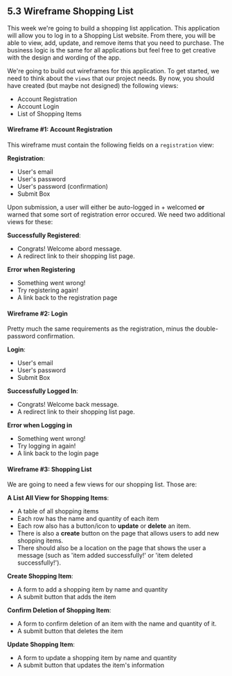 ## 5.3 Wireframe Shopping List

This week we're going to build a shopping list application. This application will allow you to log in to a Shopping List website. From there, you will be able to view, add, update, and remove items that you need to purchase. The business logic is the same for all applications but feel free to get creative with the design and wording of the app.

We're going to build out wireframes for this application. To get started, we need to think about the `views` that our project needs. By now, you should have created (but maybe not designed) the following views:

* Account Registration
* Account Login
* List of Shopping Items

#### Wireframe #1: Account Registration

This wireframe must contain the following fields on a `registration` view:

**Registration**:
* User's email
* User's password
* User's password (confirmation)
* Submit Box

Upon submission, a user will either be auto-logged in + welcomed **or** warned that some sort of registration error occured. We need two additional views for these:

**Successfully Registered**:
* Congrats! Welcome abord message.
* A redirect link to their shopping list page.

**Error when Registering**
* Something went wrong!
* Try registering again!
* A link back to the registration page

#### Wireframe #2: Login

Pretty much the same requirements as the registration, minus the double-password confirmation.

**Login**:
* User's email
* User's password
* Submit Box

**Successfully Logged In**:
* Congrats! Welcome back message.
* A redirect link to their shopping list page.

**Error when Logging in**
* Something went wrong!
* Try logging in again!
* A link back to the login page

#### Wireframe #3: Shopping List 

We are going to need a few views for our shopping list. Those are:

**A List All View for Shopping Items**:
* A table of all shopping items
* Each row has the name and quantity of each item
* Each row also has a button/icon to **update** or **delete** an item.
* There is also a **create** button on the page that allows users to add new shopping items.
* There should also be a location on the page that shows the user a message (such as 'item added successfully!' or 'item deleted successfully!').

**Create Shopping Item**:
* A form to add a shopping item by name and quantity
* A submit button that adds the item

**Confirm Deletion of Shopping Item**:
* A form to confirm deletion of an item with the name and quantity of it.
* A submit button that deletes the item

**Update Shopping Item**:
* A form to update a shopping item by name and quantity
* A submit button that updates the item's information
